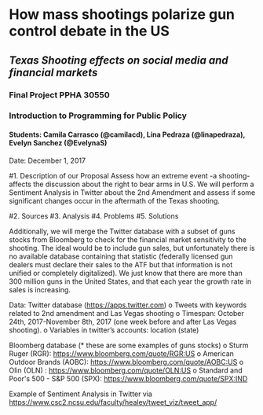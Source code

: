 # How mass shootings polarize gun control debate in the US
## *Texas Shooting effects on social media and financial markets*

### **Final Project PPHA 30550**
### Introduction to Programming for Public Policy
#### Students: Camila Carrasco (@camilacd), Lina Pedraza (@linapedraza), Evelyn Sanchez (@EvelynaS)
Date: December 1, 2017


#1. Description of our Proposal
Assess how an extreme event -a shooting- affects the discussion about the right to bear arms in U.S. We will perform a Sentiment Analysis in Twitter about the 2nd Amendment and assess if some significant changes occur in the aftermath of the Texas shooting. 

#2. Sources
#3. Analysis
#4. Problems
#5. Solutions

Additionally, we will merge the Twitter database with a subset of guns stocks from Bloomberg to check for the financial market sensitivity to the shooting. The ideal would be to include gun sales, but unfortunately there is no available database containing that statistic (federally licensed gun dealers must declare their sales to the ATF but that information is not unified or completely digitalized). We just know that there are more than 300 million guns in the United States, and that each year the growth rate in sales is increasing.

Data:
Twitter database (https://apps.twitter.com)
o   Tweets with keywords related to 2nd amendment and Las Vegas shooting
o   Timespan: October 24th, 2017-November 8th, 2017 (one week before and after Las Vegas shooting).
o   Variables in twitter’s accounts: location (state)

Bloomberg database (* these are some examples of guns stocks)
o   Sturm Ruger (RGR): https://www.bloomberg.com/quote/RGR:US 
o   American Outdoor Brands (AOBC): https://www.bloomberg.com/quote/AOBC:US 
o   Olin (OLN) : https://www.bloomberg.com/quote/OLN:US
o   Standard and Poor's 500 - S&P 500 (SPX): https://www.bloomberg.com/quote/SPX:IND

Example of Sentiment Analysis in Twitter via https://www.csc2.ncsu.edu/faculty/healey/tweet_viz/tweet_app/ 


